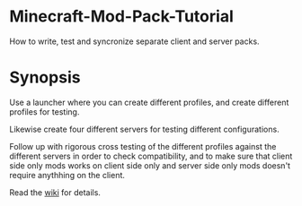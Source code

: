 # Minecraft-Mod-Pack-Tutorial
How to write, test and syncronize separate client and server packs. 

# Synopsis
Use a launcher where you can create different profiles, and create different profiles for testing.

Likewise create four different servers for testing different configurations.

Follow up with rigorous cross testing of the different profiles against the different servers in order to check compatibility, and to make sure that client side only mods works on client side only and server side only mods doesn't require anythhing on the client.

Read the [wiki](https://github.com/pkej/Minecraft-Mod-Pack-Tutorial/wiki) for details.
